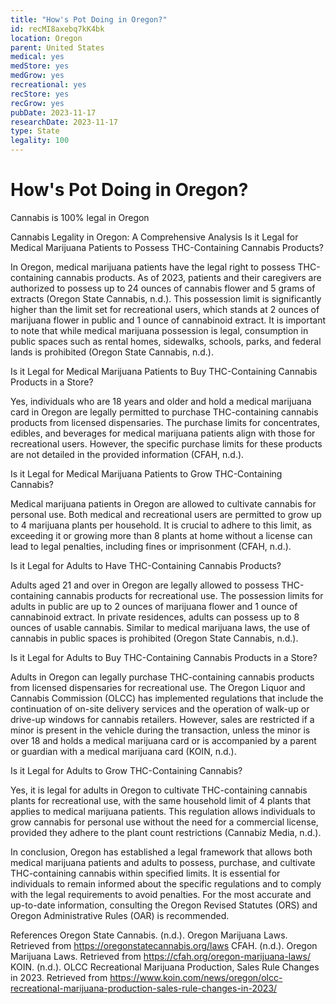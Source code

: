 ```yaml
---
title: "How's Pot Doing in Oregon?"
id: recMI8axebq7kK4bk
location: Oregon
parent: United States
medical: yes
medStore: yes
medGrow: yes
recreational: yes
recStore: yes
recGrow: yes
pubDate: 2023-11-17
researchDate: 2023-11-17
type: State
legality: 100
---
```


# How's Pot Doing in Oregon?

<p class="howsit">Cannabis is 100% legal in Oregon</p>

Cannabis Legality in Oregon: A Comprehensive Analysis
Is it Legal for Medical Marijuana Patients to Possess THC-Containing Cannabis Products?

In Oregon, medical marijuana patients have the legal right to possess THC-containing cannabis products. As of 2023, patients and their caregivers are authorized to possess up to 24 ounces of cannabis flower and 5 grams of extracts (Oregon State Cannabis, n.d.). This possession limit is significantly higher than the limit set for recreational users, which stands at 2 ounces of marijuana flower in public and 1 ounce of cannabinoid extract. It is important to note that while medical marijuana possession is legal, consumption in public spaces such as rental homes, sidewalks, schools, parks, and federal lands is prohibited (Oregon State Cannabis, n.d.).

Is it Legal for Medical Marijuana Patients to Buy THC-Containing Cannabis Products in a Store?

Yes, individuals who are 18 years and older and hold a medical marijuana card in Oregon are legally permitted to purchase THC-containing cannabis products from licensed dispensaries. The purchase limits for concentrates, edibles, and beverages for medical marijuana patients align with those for recreational users. However, the specific purchase limits for these products are not detailed in the provided information (CFAH, n.d.).

Is it Legal for Medical Marijuana Patients to Grow THC-Containing Cannabis?

Medical marijuana patients in Oregon are allowed to cultivate cannabis for personal use. Both medical and recreational users are permitted to grow up to 4 marijuana plants per household. It is crucial to adhere to this limit, as exceeding it or growing more than 8 plants at home without a license can lead to legal penalties, including fines or imprisonment (CFAH, n.d.).

Is it Legal for Adults to Have THC-Containing Cannabis Products?

Adults aged 21 and over in Oregon are legally allowed to possess THC-containing cannabis products for recreational use. The possession limits for adults in public are up to 2 ounces of marijuana flower and 1 ounce of cannabinoid extract. In private residences, adults can possess up to 8 ounces of usable cannabis. Similar to medical marijuana laws, the use of cannabis in public spaces is prohibited (Oregon State Cannabis, n.d.).

Is it Legal for Adults to Buy THC-Containing Cannabis Products in a Store?

Adults in Oregon can legally purchase THC-containing cannabis products from licensed dispensaries for recreational use. The Oregon Liquor and Cannabis Commission (OLCC) has implemented regulations that include the continuation of on-site delivery services and the operation of walk-up or drive-up windows for cannabis retailers. However, sales are restricted if a minor is present in the vehicle during the transaction, unless the minor is over 18 and holds a medical marijuana card or is accompanied by a parent or guardian with a medical marijuana card (KOIN, n.d.).

Is it Legal for Adults to Grow THC-Containing Cannabis?

Yes, it is legal for adults in Oregon to cultivate THC-containing cannabis plants for recreational use, with the same household limit of 4 plants that applies to medical marijuana patients. This regulation allows individuals to grow cannabis for personal use without the need for a commercial license, provided they adhere to the plant count restrictions (Cannabiz Media, n.d.).

In conclusion, Oregon has established a legal framework that allows both medical marijuana patients and adults to possess, purchase, and cultivate THC-containing cannabis within specified limits. It is essential for individuals to remain informed about the specific regulations and to comply with the legal requirements to avoid penalties. For the most accurate and up-to-date information, consulting the Oregon Revised Statutes (ORS) and Oregon Administrative Rules (OAR) is recommended.

References
Oregon State Cannabis. (n.d.). Oregon Marijuana Laws. Retrieved from https://oregonstatecannabis.org/laws
CFAH. (n.d.). Oregon Marijuana Laws. Retrieved from https://cfah.org/oregon-marijuana-laws/
KOIN. (n.d.). OLCC Recreational Marijuana Production, Sales Rule Changes in 2023. Retrieved from https://www.koin.com/news/oregon/olcc-recreational-marijuana-production-sales-rule-changes-in-2023/
